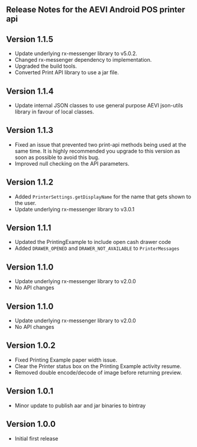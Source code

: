 ## Release Notes for the AEVI Android POS printer api

## Version 1.1.5

* Update underlying rx-messenger library to v5.0.2.
* Changed rx-messenger dependency to implementation. 
* Upgraded the build tools.
* Converted Print API library to use a jar file.

## Version 1.1.4

* Update internal JSON classes to use general purpose AEVI json-utils library in favour of local classes. 

## Version 1.1.3

* Fixed an issue that prevented two print-api methods being used at the same time. It is highly 
  recommended you upgrade to this version as soon as possible to avoid this bug.
* Improved null checking on the API parameters. 

## Version 1.1.2

* Added `PrinterSettings.getDisplayName` for the name that gets shown to the user.
* Update underlying rx-messenger library to v3.0.1

## Version 1.1.1

* Updated the PrintingExample to include open cash drawer code
* Added `DRAWER_OPENED` and `DRAWER_NOT_AVAILABLE` to `PrinterMessages`

## Version 1.1.0

* Update underlying rx-messenger library to v2.0.0
* No API changes

## Version 1.1.0

* Update underlying rx-messenger library to v2.0.0
* No API changes

## Version 1.0.2

* Fixed Printing Example paper width issue.
* Clear the Printer status box on the Printing Example activity resume.
* Removed double encode/decode of image before returning preview.

## Version 1.0.1

* Minor update to publish aar and jar binaries to bintray

## Version 1.0.0

* Initial first release

